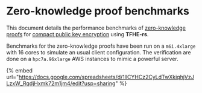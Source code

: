 # Zero-knowledge proof benchmarks

This document details the performance benchmarks of [zero-knowledge proofs](../../guides/zk-pok.md) for [compact public key encryption](../../guides/public_key.md) using **TFHE-rs**.

Benchmarks for the zero-knowledge proofs have been run on a `m6i.4xlarge` with 16 cores to simulate an usual client configuration.  The verification are done on a `hpc7a.96xlarge` AWS instances to mimic a powerful server. 

{% embed url="https://docs.google.com/spreadsheets/d/1llCYHCz2CyLdTwXkiqhjVzJLzxW_RqdjHxmk72m1jm4/edit?usp=sharing" %}
